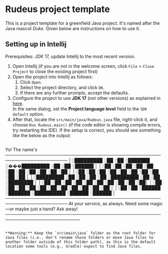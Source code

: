 # Rudeus project template

This is a project template for a greenfield Java project. It's named after the Java mascot _Duke_. Given below are instructions on how to use it.

## Setting up in Intellij

Prerequisites: JDK 17, update Intellij to the most recent version.

1. Open Intellij (if you are not in the welcome screen, click `File` > `Close Project` to close the existing project first)
1. Open the project into Intellij as follows:
   1. Click `Open`.
   1. Select the project directory, and click `OK`.
   1. If there are any further prompts, accept the defaults.
1. Configure the project to use **JDK 17** (not other versions) as explained in [here](https://www.jetbrains.com/help/idea/sdk.html#set-up-jdk).<br>
   In the same dialog, set the **Project language level** field to the `SDK default` option.
1. After that, locate the `src/main/java/Rudeus.java` file, right-click it, and choose `Run Rudeus.main()` (if the code editor is showing compile errors, try restarting the IDE). If the setup is correct, you should see something like the below as the output:
   ```
Yo! The name's
──────────────────────────────────────────────────────────────────────
│░█████████  ░██     ░██ ░███████   ░���█████████ ░██     ░██   ░██████  │
│░██     ░██ ░██     ░██ ░██   ░██  ░██         ░██     ░██  ░██   ░██ │
│░██     ░██ ░██     ░██ ░██    ░██ ░██         ░██     ░██ ░██        │
│░█████████  ░██     ░██ ░██    ░██ ░█████████  ░██     ░██  ░████████ │
│░██   ░██   ░██     ░██ ░██    ░██ ░██         ░██     ░██         ░██│
│░██    ░██   ░██   ░██  ░██   ░██  ░██          ░██   ░██   ░██   ░██ │
│░██     ░██   ░██████   ░███████   ░██████████   ░██████     ░██████  │
──────────────────────────────────────────────────────────────────────
At your service, as always. Need some magic—or maybe just a hand? Ask away!
──────────────────────────────────────────────────────────────────────────
   ```

**Warning:** Keep the `src\main\java` folder as the root folder for Java files (i.e., don't rename those folders or move Java files to another folder outside of this folder path), as this is the default location some tools (e.g., Gradle) expect to find Java files.
